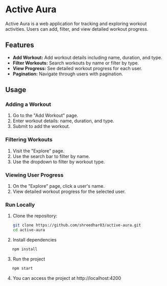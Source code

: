 # Active Aura

Active Aura is a web application for tracking and exploring workout activities. Users can add, filter, and view detailed workout progress.

## Features

- **Add Workout:** Add workout details including name, duration, and type.
- **Filter Workouts:** Search workouts by name or filter by type.
- **View Progress:** See detailed workout progress for each user.
- **Pagination:** Navigate through users with pagination.

## Usage

### Adding a Workout

1. Go to the "Add Workout" page.
2. Enter workout details: name, duration, and type.
3. Submit to add the workout.

### Filtering Workouts

1. Visit the "Explore" page.
2. Use the search bar to filter by name.
3. Use the dropdown to filter by workout type.

### Viewing User Progress

1. On the "Explore" page, click a user's name.
2. View detailed workout progress for the selected user.

### Run Locally

1. Clone the repository:

   ```bash
   git clone https://github.com/shreedhar03/active-aura.git
   cd active-aura
   ```

2. Install dependencies

```bash
   npm install
```

3. Run the project

```bash
   npm start
   ```

4. You can access the project at http://localhost:4200